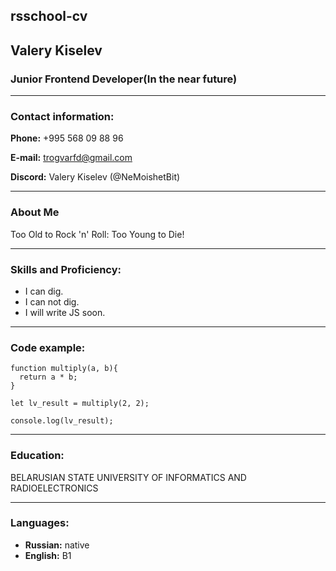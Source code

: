 ## rsschool-cv

## Valery Kiselev

### **Junior Frontend Developer**(In the near future)
---
### **Contact information:**
**Phone:** +995 568 09 88 96

**E-mail:** trogvarfd@gmail.com

**Discord:** Valery Kiselev (@NeMoishetBit)

---
### **About Me**

Too Old to Rock 'n' Roll: Too Young to Die!

---
### **Skills and Proficiency:**

* I can dig.
* I can not dig.
* I will write JS soon.

---
### **Code example:**

```
function multiply(a, b){
  return a * b;
}

let lv_result = multiply(2, 2);

console.log(lv_result);
```

---
### **Education:**

BELARUSIAN STATE UNIVERSITY OF INFORMATICS AND RADIOELECTRONICS

---
### **Languages:**

* **Russian:** native
* **English:** B1
